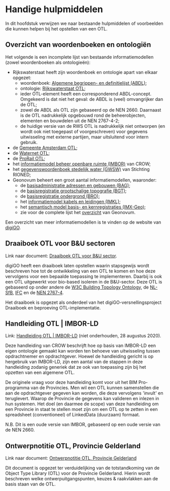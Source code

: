 # Handige hulpmiddelen

In dit hoofdstuk verwijzen we naar bestaande hulpmiddelen of voorbeelden die kunnen helpen bij het opstellen van een OTL. 

## Overzicht van woordenboeken en ontologiën

Het volgende is een incomplete lijst van bestaande informatiemodellen (zowel woordenboeken als ontologieën):

- Rijkswaterstaat heeft zijn woordenboek en ontologie apart van elkaar opgezet:
    - woordenboek: <a href="https://www.begrippenxl.nl/ABDL/nl/index">Algemene begrippen- en definitielijst (ABDL)</a>;
    - ontologie: <a href="https://otl.rws.nl/">Rijkswaterstaat OTL</a>;
    - ieder OTL-element heeft een corresponderend ABDL-concept. Omgekeerd is dat niet het geval: de ABDL is (veel) omvangrijker dan de OTL;
    - zowel de ABDL als OTL zijn gebaseerd op de NEN 2660. Daarnaast is de OTL nadrukkelijk opgebouwd rond de beheerobjecten, elementen en bouwdelen uit de NEN 2767-4-2;
    - de huidige versie van de RWS OTL is nadrukkelijk niet ontworpen (en wordt ook niet toegepast of voorgeschreven) voor gegevens uitwisseling met externe partijen, maar uitsluitend voor intern gebruik.
- de <a href="https://amsterdam.otl-viewer.com/">Gemeente Amsterdam OTL</a>;
- de <a href="https://otl.waternet.nl/">Waternet OTL</a>;
- de <a href="https://otl.prorail.nl/otl/">ProRail OTL</a>;
- het <a href="https://www.crow.nl/thema-s/management-openbare-ruimte/imbor/over-imbor-1">informatiemodel beheer openbare ruimte (IMBOR)</a> van CROW;
- het <a href="https://data.gwsw.nl/">gegevenswoordenboek stedelijk water (GWSW)</a> van Stichting RIONED;
- Geonovum beheert een groot aantal informatiemodellen, waaronder:
    - de <a href="https://www.geonovum.nl/geo-standaarden/informatiemodellen-nen3610-familie/gegevenscatalogus-basisregistratie-adressen-en">basisadministratie adressen en gebouwen (BAG)</a>;
    - de <a href="https://www.geonovum.nl/geo-standaarden/bgt-imgeo">basisregistratie grootschalige topografie (BGT)</a>;
    - de <a href="https://www.geonovum.nl/geo-standaarden/bro-basisregistratie-ondergrond/basisregistratie-ondergrond-imbro">basisregistratie ondergrond (BRO)</a>;
    - het <a href="https://www.geonovum.nl/geo-standaarden/informatiemodel-kabels-en-leidingen">informatiemodel kabels en leidingen (IMKL)</a>;
    - het <a href="https://www.geonovum.nl/geo-standaarden/imx-geo-semantisch-model-basis-en-kernregistraties">semantisch model basis- en kernregistraties (IMX-Geo)</a>;
    - zie voor de complete lijst het <a href="https://www.geonovum.nl/geo-standaarden">overzicht</a> van Geonovum.

Een overzicht van meer informatiemodellen is te vinden op de website van <a href="https://www.bimloket.nl/ictstandaarden/">digiGO</a>.

## Draaiboek OTL voor B&U sectoren

Link naar document: <a href="docs/Draaiboek ontwikkeling en beproeving OTL 1.0.pdf" download>Draaiboek OTL voor B&U sector</a>.

digiGO heeft een draaiboek laten opstellen waarin stapsgewijs wordt beschreven hoe tot de ontwikkeling van een OTL te komen en hoe deze vervolgens voor een bepaalde toepassing te implementeren. Daarbij is ook een OTL uitgewerkt voor bio-based isoleren in de B&U-sector. Deze OTL is gebaseerd op onder andere de <a href="https://w3c-lbd-cg.github.io/bot/">W3C Building Topology Ontology</a>, de <a href="https://ketenstandaard.nl/nl-sfb-facts/viewer/">NL-SfB</a>, <a href="https://technical.buildingsmart.org/standards/ifc/">IFC</a> en de <a href="https://www.nen.nl/normcommissie-conditiemeting">NEN 2767-4</a>.

Het draaiboek is opgezet als onderdeel van het digiGO-versnellingsproject Draaiboek en beproeving OTL-implementatie.

## Handleiding OTL | IMBOR-LD

Link: <a href="https://docs.crow.nl/imbor/handleiding-otl/">Handleiding OTL | IMBOR-LD</a> (niet onderhouden, 28 augustus 2020).

Deze handleiding van CROW beschrijft hoe op basis van IMBOR-LD een eigen ontologie gemaakt kan worden ten behoeve van uitwisseling tussen opdrachtnemer en opdrachtgever. Hoewel de handleiding gericht is op hergebruik van IMBOR-LD, zijn een aantal van de stappen in deze handleiding zodanig generiek dat ze ook van toepassing zijn bij het opzetten van een algemene OTL.

De originele vraag voor deze handleiding komt voor uit het BIM Pro-programma van de Provincies. Men wil een OTL kunnen samenstellen die aan de opdrachtgever gegeven kan worden, die deze vervolgens 'invult' en teruglevert. Waarop de Provincie de gegevens kan valideren en inlezen in hun systemen. Het doel (en daarmee de scope) van deze handleiding om een Provincie in staat te stellen moet zijn om een OTL op te zetten in een spreadsheet (conventioneel) of LinkedData (duurzaam) formaat.

N.B. Dit is een oude versie van IMBOR, gebaseerd op een oude versie van de NEN 2660.

## Ontwerpnotitie OTL, Provincie Gelderland

Link naar document: <a href="docs/Ontwerpnotitie OTL-1.10_20230303-geredigeerd.pdf" download>Ontwerpnotitie OTL, Provincie Gelderland</a>

Dit document is opgezet ter verduidelijking van de totstandkoming van de Object Type Library (OTL) voor de Provincie Gelderland. Hierin wordt beschreven welke ontwerpuitgangspunten, keuzes & raakvlakken aan de basis staan van de OTL.